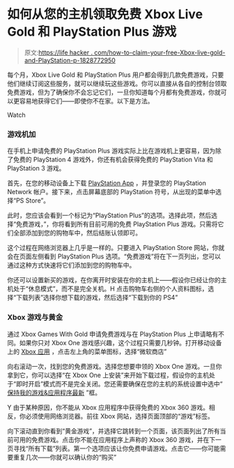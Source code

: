 # 如何从您的主机领取免费 Xbox Live Gold 和 PlayStation Plus 游戏

> 原文:[https://life hacker . com/how-to-claim-your-free-Xbox-live-gold-and-PlayStation-p-1828772950](https://lifehacker.com/how-to-claim-your-free-xbox-live-gold-and-playstation-p-1828772950)

每个月，Xbox Live Gold 和 PlayStation Plus 用户都会得到几款免费游戏，只要他们继续订阅这些服务，就可以继续玩这些游戏。你可以直接从各自的控制台领取免费游戏，但为了确保你不会忘记它们，一旦你知道每个月都有免费游戏，你就可以更容易地获得它们——即使你不在家。以下是方法。

Watch

### 游戏机加

在手机上申请免费的 PlayStation Plus 游戏实际上比在游戏机上更容易，因为除了免费的 PlayStation 4 游戏外，你还有机会获得免费的 PlayStation Vita 和 PlayStation 3 游戏。

首先，在您的移动设备上下载 [PlayStation App](https://itunes.apple.com/us/app/playstation-app/id410896080?mt=8) ，并登录您的 PlayStation Network 帐户。接下来，点击屏幕底部的 PlayStation 符号，从出现的菜单中选择“PS Store”。

此时，您应该会看到一个标记为“PlayStation Plus”的选项。选择此项，然后选择“免费游戏，”，你将看到所有目前可用的免费 PlayStation Plus 游戏。只需将它们全部添加到您的购物车中，然后结账认领即可。

这个过程在网络浏览器上几乎是一样的。只要进入 PlayStation Store 网站，你就会在页面左侧看到 PlayStation Plus 选项。“免费游戏”将在下一页列出，您可以通过这种方式快速将它们添加到您的购物车中。

你还可以设置新买的游戏，在你离开时安装在你的主机上——假设你已经让你的主机处于“休息模式”，而不是完全关机。H 点击购物车右侧的个人资料图标，选择“下载列表”选择你想下载的游戏，然后选择“下载到你的 PS4”

### Xbox 游戏与黄金

通过 Xbox Games With Gold 申请免费游戏与在 PlayStation Plus 上申请略有不同。如果你只对 Xbox One 游戏感兴趣，这个过程只需要几秒钟。打开移动设备上的 [Xbox 应用](https://itunes.apple.com/us/app/xbox/id736179781?mt=8) ，点击左上角的菜单图标，选择“微软商店”

向右滚动一次，找到您的免费游戏。选择您想要申领的 Xbox One 游戏。一旦你拿到它，你可以选择“在 Xbox One 上安装”来开始下载过程，假设你的主机处于“即时开启”模式而不是完全关闭。您还需要确保在您的主机的系统设置中选中“ [保持我的游戏&应用程序最新](https://support.xbox.com/en-US/xbox-one/console/update-xbox-one-console) ”框。

Y 由于某种原因，你不能从 Xbox 应用程序中获得免费的 Xbox 360 游戏。相反，你必须使用网络浏览器。前往 Xbox 网站，选择页面顶部的“游戏”标签。

向下滚动直到你看到“黄金游戏”，并选择它跳转到一个页面，该页面列出了所有当前可用的免费游戏。点击你不能在应用程序上声称的 Xbox 360 游戏，并在下一页寻找“所有下载”列表。第一个选项应该让你免费申请游戏。点击它——你可能需要重复几次——你就可以确认你的“购买”